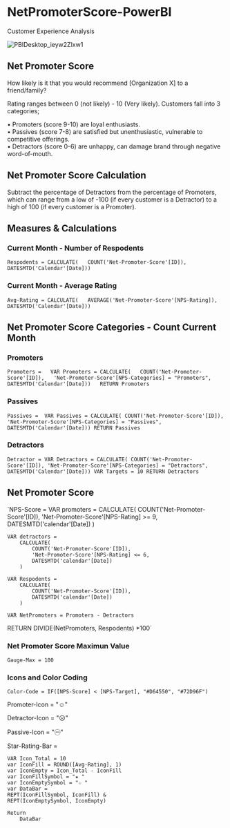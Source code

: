# NetPromoterScore-PowerBI
 Customer Experience Analysis

![PBIDesktop_ieyw2Zlxw1](https://github.com/BrianGwayi/NetPromoterScore-PowerBI/assets/115585139/aab68aee-3284-4f86-a0e6-6376654c8670)

## Net Promoter Score

How likely is it that you would recommend [Organization X] to a friend/family?

Rating ranges between 0 (not likely) - 10 (Very likely).
Customers fall into 3 categories;

• Promoters (score 9-10) are loyal enthusiasts.  
• Passives (score 7-8) are satisfied but unenthusiastic, vulnerable to competitive offerings.  
• Detractors (score 0-6) are unhappy, can damage brand through negative word-of-mouth.  

## Net Promoter Score Calculation

Subtract the percentage of Detractors from the percentage of Promoters, which can range from 
a low of -100 (if every customer is a Detractor) to a high of 100 (if every customer is a Promoter).

## Measures & Calculations

### Current Month - Number of Respodents

`Respodents = CALCULATE(  
    COUNT('Net-Promoter-Score'[ID]),  
    DATESMTD('Calendar'[Date]))`

### Current Month - Average Rating

`Avg-Rating = CALCULATE(  
    AVERAGE('Net-Promoter-Score'[NPS-Rating]),  
    DATESMTD('Calendar'[Date]))`

## Net Promoter Score Categories -  Count Current Month
### Promoters
`Promoters =  
    VAR Promoters = CALCULATE(  
        COUNT('Net-Promoter-Score'[ID]),  
        'Net-Promoter-Score'[NPS-Categories] = "Promoters",  
        DATESMTD('Calendar'[Date]))  
        RETURN Promoters`

### Passives
`Passives = 
    VAR Passives = CALCULATE(
        COUNT('Net-Promoter-Score'[ID]),
        'Net-Promoter-Score'[NPS-Categories] = "Passives",
        DATESMTD('Calendar'[Date]))
        RETURN Passives`

### Detractors
`Detractor =
VAR Detractors = CALCULATE(
        COUNT('Net-Promoter-Score'[ID]),
        'Net-Promoter-Score'[NPS-Categories] = "Detractors",
        DATESMTD('Calendar'[Date]))
    VAR Targets = 10
        RETURN Detractors`

## Net Promoter Score
`NPS-Score = 
    VAR promoters = 
        CALCULATE(
            COUNT('Net-Promoter-Score'[ID]),
            'Net-Promoter-Score'[NPS-Rating] >= 9,
            DATESMTD('calendar'[Date])
            )

    VAR detractors =
        CALCULATE(
            COUNT('Net-Promoter-Score'[ID]),
            'Net-Promoter-Score'[NPS-Rating] <= 6,
            DATESMTD('calendar'[Date])
        )

    VAR Respodents =
        CALCULATE(
            COUNT('Net-Promoter-Score'[ID]),
            DATESMTD('calendar'[Date])
        )

    VAR NetPromoters = Promoters - Detractors

RETURN
    DIVIDE(NetPromoters, Respodents) *100`

### Net Promoter Score Maximun Value
`Gauge-Max = 100`

### Icons and Color Coding

`Color-Code = IF([NPS-Score] < [NPS-Target], "#D64550", "#72D96F")`


Promoter-Icon = "☺"

Detractor-Icon = "☹"

Passive-Icon = "㊀"

Star-Rating-Bar = 

    VAR Icon_Total = 10
    var IconFill = ROUND([Avg-Rating], 1)
    var IconEmpty = Icon_Total - IconFill
    var IconFillSymbol = "★ "
    var IconEmptySymbol = "☆ "
    var DataBar = 
    REPT(IconFillSymbol, IconFill) &
    REPT(IconEmptySymbol, IconEmpty)

    Return
        DataBar


